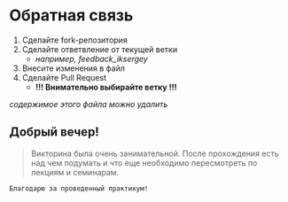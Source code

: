 # Обратная связь 
1. Сделайте fork-репозитория
2. Сделайте ответвление от текущей ветки
   - *например, feedback_iksergey*
3. Внесите изменения в файл
4. Сделайте Pull Request
   - **!!! Внимательно выбирайте ветку !!!** 

*содержимое этого файла можно удалить*


## Добрый вечер!
> Викторина была очень занимательной. После прохождения есть над чем подумать и что еще необходимо пересмотреть по лекциям и семинарам.

~~~
Благодарю за проведенный практикум!
~~~
